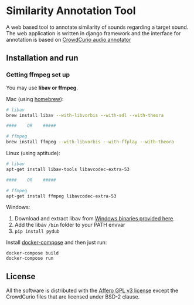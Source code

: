 # Similarity Annotation Tool

A web based tool to annotate similarity of sounds regarding a target sound. 
The web application is written in django framework and the interface for annotation is based on [CrowdCurio audio annotator](https://github.com/CrowdCurio/audio-annotator) 

## Installation and run

### Getting ffmpeg set up

You may use **libav or ffmpeg**.

Mac (using [homebrew](http://brew.sh)):

```bash
# libav
brew install libav --with-libvorbis --with-sdl --with-theora

####    OR    #####

# ffmpeg
brew install ffmpeg --with-libvorbis --with-ffplay --with-theora
```

Linux (using aptitude):

```bash
# libav
apt-get install libav-tools libavcodec-extra-53

####    OR    #####

# ffmpeg
apt-get install ffmpeg libavcodec-extra-53
```

Windows:

1. Download and extract libav from [Windows binaries provided here](http://builds.libav.org/windows/).
2. Add the libav `/bin` folder to your PATH envvar
3. `pip install pydub`

Install [docker-compose](https://docs.docker.com/compose/install/) and then just run:

    docker-compose build
    docker-compose run

## License
All the software is distributed with the [Affero GPL v3 license](http://www.gnu.org/licenses/agpl-3.0.en.html) except the CrowdCurio files that are
licensed under BSD-2 clause.


